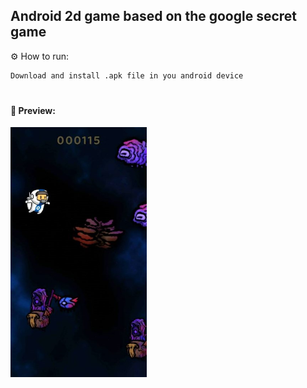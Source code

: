 ## Android 2d game based on the google secret game
:gear: How to run:
```bash
Download and install .apk file in you android device
```

#

#### :pushpin: Preview:
<div>
  <img src="https://github.com/fsetubal/unity2d-floatyspace/raw/main/ingame-preview.jpg" alt="Preview" style="height: 400px;">
</div>
